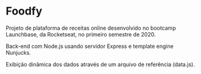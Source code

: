 # Foodfy

Projeto de plataforma de receitas online desenvolvido no bootcamp Launchbase, da Rocketseat, no primeiro semestre de 2020.

Back-end com Node.js usando servidor Express e template engine Nunjucks.

Exibição dinâmica dos dados através de um arquivo de referência (data.js).

